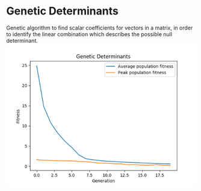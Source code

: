 # Genetic Determinants
Genetic algorithm to find scalar coefficients for vectors in a matrix, in order to identify the linear combination which describes the possible null determinant.
![Graph](https://github.com/paubric/python-genetic-determinants/blob/master/Figure_1.png)
